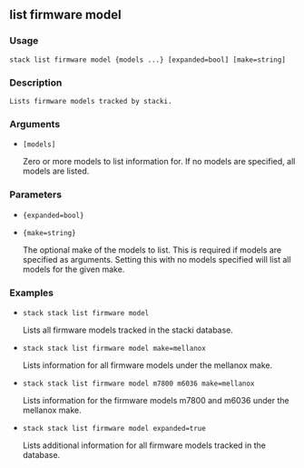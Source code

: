 ## list firmware model

### Usage

`stack list firmware model {models ...} [expanded=bool] [make=string]`

### Description


	Lists firmware models tracked by stacki.

	

### Arguments

* `[models]`

   Zero or more models to list information for. If no models are specified, all models are listed.


### Parameters
* `{expanded=bool}`
* `{make=string}`

   The optional make of the models to list. This is required if models are specified as arguments.
	Setting this with no models specified will list all models for the given make.

### Examples

* `stack stack list firmware model`

   Lists all firmware models tracked in the stacki database.

* `stack stack list firmware model make=mellanox`

   Lists information for all firmware models under the mellanox make.

* `stack stack list firmware model m7800 m6036 make=mellanox`

   Lists information for the firmware models m7800 and m6036 under the mellanox make.

* `stack stack list firmware model expanded=true`

   Lists additional information for all firmware models tracked in the database.



